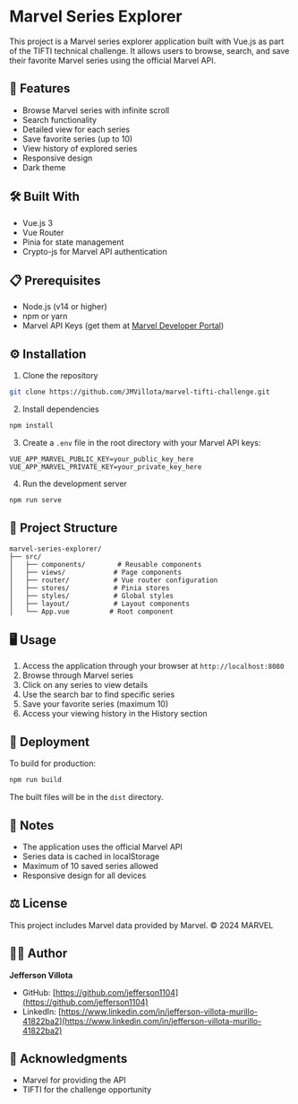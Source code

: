 # Marvel Series Explorer

This project is a Marvel series explorer application built with Vue.js as part of the TIFTI technical challenge. It allows users to browse, search, and save their favorite Marvel series using the official Marvel API.

## 🚀 Features

- Browse Marvel series with infinite scroll
- Search functionality
- Detailed view for each series
- Save favorite series (up to 10)
- View history of explored series
- Responsive design
- Dark theme

## 🛠️ Built With

- Vue.js 3
- Vue Router
- Pinia for state management
- Crypto-js for Marvel API authentication

## 📋 Prerequisites

- Node.js (v14 or higher)
- npm or yarn
- Marvel API Keys (get them at [Marvel Developer Portal](https://developer.marvel.com/))

## ⚙️ Installation

1. Clone the repository
```bash
git clone https://github.com/JMVillota/marvel-tifti-challenge.git
```

2. Install dependencies
```bash
npm install
```

3. Create a `.env` file in the root directory with your Marvel API keys:
```env
VUE_APP_MARVEL_PUBLIC_KEY=your_public_key_here
VUE_APP_MARVEL_PRIVATE_KEY=your_private_key_here
```

4. Run the development server
```bash
npm run serve
```

## 🔧 Project Structure

```
marvel-series-explorer/
├── src/
│   ├── components/        # Reusable components
│   ├── views/            # Page components
│   ├── router/           # Vue router configuration
│   ├── stores/           # Pinia stores
│   ├── styles/           # Global styles
│   ├── layout/           # Layout components
│   └── App.vue          # Root component
```

## 🖥️ Usage

1. Access the application through your browser at `http://localhost:8080`
2. Browse through Marvel series
3. Click on any series to view details
4. Use the search bar to find specific series
5. Save your favorite series (maximum 10)
6. Access your viewing history in the History section

## 🚀 Deployment

To build for production:
```bash
npm run build
```

The built files will be in the `dist` directory.

## 📝 Notes

- The application uses the official Marvel API
- Series data is cached in localStorage
- Maximum of 10 saved series allowed
- Responsive design for all devices

## ⚖️ License

This project includes Marvel data provided by Marvel. © 2024 MARVEL

## 👨‍💻 Author

**Jefferson Villota**
- GitHub: [https://github.com/jefferson1104](https://github.com/jefferson1104)
- LinkedIn: [https://www.linkedin.com/in/jefferson-villota-murillo-41822ba2](https://www.linkedin.com/in/jefferson-villota-murillo-41822ba2)

## 🌟 Acknowledgments

- Marvel for providing the API
- TIFTI for the challenge opportunity